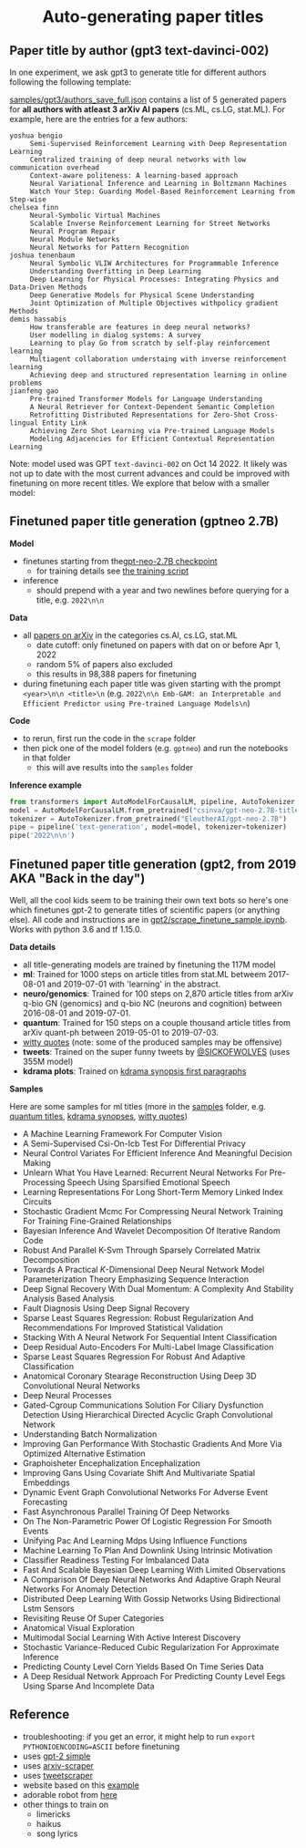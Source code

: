 <h1 align="center">
	Auto-generating paper titles
</h1>

## Paper title by author (gpt3 text-davinci-002)

In one experiment, we ask gpt3 to generate title for different authors following the following template:


[samples/gpt3/authors_save_full.json](samples/gpt3/authors_save_full.json) contains a list of 5 generated papers for **all authors with atleast 3 arXiv AI papers** (cs.ML, cs.LG, stat.ML). For example, here are the entries for a few authors:

```
yoshua bengio
	 Semi-Supervised Reinforcement Learning with Deep Representation Learning
	 Centralized training of deep neural networks with low communication overhead
	 Context-aware politeness: A learning-based approach
	 Neural Variational Inference and Learning in Boltzmann Machines
	 Watch Your Step: Guarding Model-Based Reinforcement Learning from Step-wise
chelsea finn
	 Neural-Symbolic Virtual Machines
	 Scalable Inverse Reinforcement Learning for Street Networks
	 Neural Program Repair
	 Neural Module Networks
	 Neural Networks for Pattern Recognition
joshua tenenbaum
	 Neural Symbolic VLIW Architectures for Programmable Inference
	 Understanding Overfitting in Deep Learning
	 Deep Learning for Physical Processes: Integrating Physics and Data-Driven Methods
	 Deep Generative Models for Physical Scene Understanding
	 Joint Optimization of Multiple Objectives withpolicy gradient Methods
demis hassabis
	 How transferable are features in deep neural networks?
	 User modelling in dialog systems: A survey
	 Learning to play Go from scratch by self-play reinforcement learning
	 Multiagent collaboration understaing with inverse reinforcement learning
	 Achieving deep and structured representation learning in online problems
jianfeng gao
	 Pre-trained Transformer Models for Language Understanding
	 A Neural Retriever for Context-Dependent Semantic Completion
	 Retrofitting Distributed Representations for Zero-Shot Cross-lingual Entity Link
	 Achieving Zero Shot Learning via Pre-trained Language Models
	 Modeling Adjacencies for Efficient Contextual Representation Learning
```

Note: model used was GPT `text-davinci-002` on Oct 14 2022. It likely was not up to date with the most current advances and could be improved with finetuning on more recent titles. We explore that below with a smaller model:

## Finetuned paper title generation (gptneo 2.7B)

**Model**
- finetunes starting from the[gpt-neo-2.7B checkpoint](https://huggingface.co/EleutherAI/gpt-neo-2.7B)
    - for training details see [the training script](https://github.com/csinva/gpt-paper-title-generator/blob/0157f26be9b0763b4ea6480e5b149fdb8dff4626/gptneo/02_finetune_hf.py)
- inference
    - should prepend with a year and two newlines before querying for a title, e.g. `2022\n\n`

**Data**
- all [papers on arXiv](https://www.kaggle.com/datasets/Cornell-University/arxiv) in the categories cs.AI, cs.LG, stat.ML
    - date cutoff: only finetuned on papers with dat on or before Apr 1, 2022
    - random 5% of papers also excluded
    - this results in 98,388 papers for finetuning
- during finetuning each paper title was given starting with the prompt `<year>\n\n <title>\n` (e.g. `2022\n\n Emb-GAM: an Interpretable and Efficient Predictor using Pre-trained Language Models\n`)

**Code**
- to rerun, first run the code in the `scrape` folder
- then pick one of the model folders (e.g. `gptneo`) and run the notebooks in that folder
    - this will ave results into the `samples` folder

**Inference example**
```python
from transformers import AutoModelForCausalLM, pipeline, AutoTokenizer
model = AutoModelForCausalLM.from_pretrained("csinva/gpt-neo-2.7B-titles")
tokenizer = AutoTokenizer.from_pretrained("EleutherAI/gpt-neo-2.7B")
pipe = pipeline('text-generation', model=model, tokenizer=tokenizer)
pipe('2022\n\n')
```

## Finetuned paper title generation (gpt2, from 2019 AKA "Back in the day")

Well, all the cool kids seem to be training their own text bots so here's one which finetunes gpt-2 to generate titles of scientific papers (or anything else). All code and instructions are in [gpt2/scrape_finetune_sample.ipynb](gpt2/scrape_finetune_sample.ipynb). Works with python 3.6 and tf 1.15.0.

**Data details**
- all title-generating models are trained by finetuning the 117M model
- **ml**: Trained for 1000 steps on article titles from stat.ML betweem 2017-08-01 and 2019-07-01 with 'learning' in the abstract.
- **neuro/genomics**: Trained for 100 steps on 2,870 article titles from arXiv q-bio GN (genomics) and q-bio NC (neurons and cognition) between 2016-08-01 and 2019-07-01.
- **quantum**: Trained for 150 steps on a couple thousand article titles from arXiv quant-ph between 2019-05-01 to 2019-07-03.
- [witty quotes](https://raw.githubusercontent.com/akhiltak/inspirational-quotes/master/Quotes.csv) (note: some of the produced samples may be offensive)
- **tweets**: Trained on the super funny tweets by [@SICKOFWOLVES](https://twitter.com/SICKOFWOLVES) (uses 355M model)
- **kdrama plots**: Trained on [kdrama synopsis first paragraphs](https://en.wikipedia.org/wiki/List_of_South_Korean_dramas)

**Samples**

Here are some samples for ml titles (more in the [samples](samples) folder, e.g. [quantum titles](samples/samples_quantum/all.txt), [kdrama synopses](samples/samples_kdrama_synopses/all.txt), [witty quotes](samples/samples_witty_quotes/all.txt))

- A Machine Learning Framework For Computer Vision
- A Semi-Supervised Csi-On-Icb Test For Differential Privacy
- Neural Control Variates For Efficient Inference And Meaningful Decision Making
- Unlearn What You Have Learned: Recurrent Neural Networks For Pre-Processing Speech Using Sparsified Emotional Speech
- Learning Representations For Long Short-Term Memory Linked Index Circuits
- Stochastic Gradient Mcmc For Compressing Neural Network Training For Training Fine-Grained Relationships
- Bayesian Inference And Wavelet Decomposition Of Iterative Random Code
- Robust And Parallel K-Svm Through Sparsely Correlated Matrix Decomposition
- Towards A Practical $K$-Dimensional Deep Neural Network Model Parameterization Theory Emphasizing Sequence Interaction
- Deep Signal Recovery With Dual Momentum: A Complexity And Stability Analysis Based Analysis
- Fault Diagnosis Using Deep Signal Recovery
- Sparse Least Squares Regression: Robust Regularization And Recommendations For Improved Statistical Validation
- Stacking With A Neural Network For Sequential Intent Classification
- Deep Residual Auto-Encoders For Multi-Label Image Classification
- Sparse Least Squares Regression For Robust And Adaptive Classification
- Anatomical Coronary Stearage Reconstruction Using Deep 3D Convolutional Neural Networks
- Deep Neural Processes
- Gated-Cgroup Communications Solution For Ciliary Dysfunction Detection Using Hierarchical Directed Acyclic Graph Convolutional Network
- Understanding Batch Normalization
- Improving Gan Performance With Stochastic Gradients And More Via Optimized Alternative Estimation
- Graphoisheter Encephalization Encephalization
- Improving Gans Using Covariate Shift And Multivariate Spatial Embeddings
- Dynamic Event Graph Convolutional Networks For Adverse Event Forecasting
- Fast Asynchronous Parallel Training Of Deep Networks
- On The Non-Parametric Power Of Logistic Regression For Smooth Events
- Unifying Pac And Learning Mdps Using Influence Functions
- Machine Learning To Plan And Downlink Using Intrinsic Motivation
- Classifier Readiness Testing For Imbalanced Data
- Fast And Scalable Bayesian Deep Learning With Limited Observations
- A Comparison Of Deep Neural Networks And Adaptive Graph Neural Networks For Anomaly Detection
- Distributed Deep Learning With Gossip Networks Using Bidirectional Lstm Sensors
- Revisiting Reuse Of Super Categories
- Anatomical Visual Exploration
- Multimodal Social Learning With Active Interest Discovery
- Stochastic Variance-Reduced Cubic Regularization For Approximate Inference
- Predicting County Level Corn Yields Based On Time Series Data
- A Deep Residual Network Approach For Predicting County Level Eegs Using Sparse And Incomplete Data

## Reference

- troubleshooting: if you get an error, it might help to run `export PYTHONIOENCODING=ASCII` before finetuning
- uses [gpt-2 simple](https://github.com/minimaxir/gpt-2-simple)
- uses [arxiv-scraper](https://github.com/Mahdisadjadi/arxivscraper)
- uses [tweetscraper](https://gist.github.com/yanofsky/5436496)
- website based on this [example](https://codepen.io/michaeltombor/pen/yoMrMj)
- adorable robot from [here](https://csinva.github.io/gpt2-paper-title-generator/index.html)
- other things to train on
    - limericks
    - haikus
    - song lyrics
